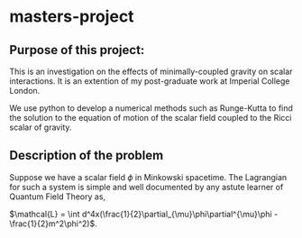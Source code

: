 # masters-project
## Purpose of this project: 
This is an investigation on the effects of minimally-coupled gravity on scalar interactions. It is an extention of my post-graduate work at Imperial College London.

We use python to develop a numerical methods such as Runge-Kutta to find the solution to the equation of motion of the scalar field coupled to the Ricci scalar of gravity. 

## Description of the problem

Suppose we have a scalar field $\phi$ in Minkowski spacetime. The Lagrangian for such a system is simple and well documented by any astute learner of Quantum Field Theory as, 

$\mathcal{L} = \int d^4x(\frac{1}{2}\partial_{\mu}\phi\partial^{\mu}\phi - \frac{1}{2}m^2\phi^2)$. 
